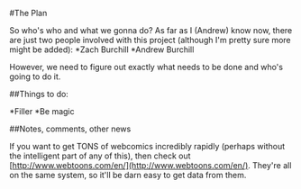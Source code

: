 

#The Plan

So who's who and what we gonna do? As far as I (Andrew) know now, there are just two people involved with this project (although I'm pretty sure more might be added):
*Zach Burchill
*Andrew Burchill

However, we need to figure out exactly what needs to be done and who's going to do it.

##Things to do:

 *Filler
 *Be magic

##Notes, comments, other news

If you want to get TONS of webcomics incredibly rapidly (perhaps without the intelligent part of any of this), then check out [http://www.webtoons.com/en/](http://www.webtoons.com/en/). They're all on the same system, so it'll be darn easy to get data from them.
